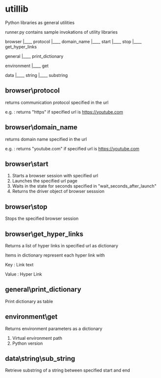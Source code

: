 # utillib

Python libraries as general utilities

runner.py contains sample invokations of utility libraries

browser
|____ protocol
|____ domain_name
|____ start
|____ stop
|____ get_hyper_links

general
|____ print_dictionary

environment
|____ get

data
|____ string
      |____ substring

## browser\protocol

returns communication protocol specified in the url

e.g. : returns "https" if specified url is <https://youtube.com>

## browser\domain_name

returns domain name specified in the url

e.g. : returns "youtube.com" if specified url is <https://youtube.com>

## browser\start

1. Starts a browser session with specified url
2. Launches the specified url page
3. Waits in the state for seconds specified in "wait_seconds_after_launch"
4. Returns the driver object of browser sesssion

## browser\stop

Stops the specified browser session

## browser\get_hyper_links

Returns a list of hyper links in specified url as dictionary

Items in dictionary represent each hyper link with

Key : Link text

Value : Hyper Link

## general\print_dictionary

Print dictionary as table

## environment\get

Returns environment parameters as a dictionary

1. Virtual environment path
2. Python version

## data\string\sub_string

Retrieve substring of a string between specified start and end